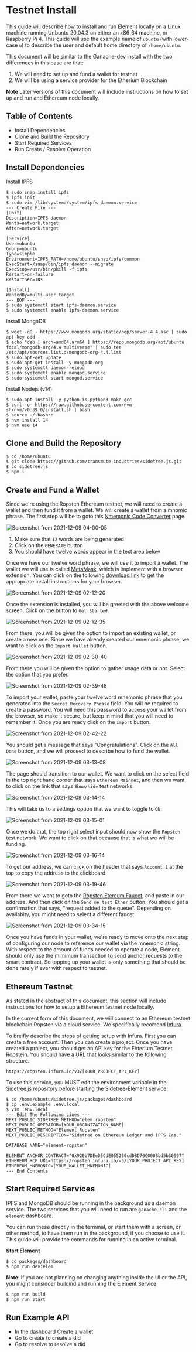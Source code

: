 # Testnet Install

This guide will describe how to install and run Element locally on a Linux machine
running Unbuntu 20.04.3 on either an x86_64 machine, or Raspberry Pi 4. This guide
will use the example name of `ubuntu` (with lower-case `u`) to describe the user
and default home directory of `/home/ubuntu`. 

This document will be similar to the Ganache-dev install with the two differences
in this case are that:

1. We will need to set up and fund a wallet for testnet
2. We will be using a service provider for the Etherium Blockchain

**Note** Later versions of this document will include instructions on how to
set up and run and Ethereum node locally. 

## Table of Contents

- Install Dependencies
- Clone and Build the Repository
- Start Required Services
- Run Create / Resolve Operation

## Install Dependencies

Install IPFS

```
$ sudo snap install ipfs
$ ipfs init
$ sudo vim /lib/systemd/system/ipfs-daemon.service
--- Create File ---
[Unit]
Description=IPFS daemon
Wants=network.target
After=network.target

[Service]
User=ubuntu
Group=ubuntu
Type=simple
Environment=IPFS_PATH=/home/ubuntu/snap/ipfs/common
ExecStart=/snap/bin/ipfs daemon --migrate
ExecStop=/usr/bin/pkill -f ipfs
Restart=on-failure
RestartSec=10s

[Install]
WantedBy=multi-user.target
--- EOF ---
$ sudo systemctl start ipfs-daemon.service
$ sudo systemctl enable ipfs-daemon.service
```

Install MongoDB

```
$ wget -qO - https://www.mongodb.org/static/pgp/server-4.4.asc | sudo apt-key add -
$ echo "deb [ arch=amd64,arm64 ] https://repo.mongodb.org/apt/ubuntu focal/mongodb-org/4.4 multiverse" | sudo tee /etc/apt/sources.list.d/mongodb-org-4.4.list
$ sudo apt-get update
$ sudo apt-get install -y mongodb-org
$ sudo systemctl daemon-reload
$ sudo systemctl enable mongod.service
$ sudo systemctl start mongod.service
```

Install Nodejs (v14)

```
$ sudo apt install -y python-is-python3 make gcc
$ curl -o- https://raw.githubusercontent.com/nvm-sh/nvm/v0.39.0/install.sh | bash
$ source ~/.bashrc
$ nvm install 14
$ nvm use 14
```

## Clone and Build the Repository

```
$ cd /home/ubuntu
$ git clone https://github.com/transmute-industries/sidetree.js.git
$ cd sidetree.js
$ npm i
```

## Create and Fund a Wallet

Since we're using the Ropsten Ethereum testnet, we will need to create
a wallet and then fund it from a wallet. We will create a wallet from
a mnomic phrase. The first step will be to goto this [Nmemonic Code Converter](https://iancoleman.io/bip39/) page.

![Screenshot from 2021-12-09 04-00-05](https://user-images.githubusercontent.com/86194145/145269253-6b70dae4-d750-4f63-9049-5874d9ab1363.png)

1. Make sure that `12` words are being generated 
2. Click on the `GENERATE` button
3. You should have twelve words appear in the text area below

Once we have our twelve word phrase, we will use it to import a wallet.
The wallet we will use is called [MetaMask](https://metamask.io/), which is implement with a 
browser extension. You can click on the following [download link](https://metamask.io/download.html) to get the appropriate install instructions for your browser. 

![Screenshot from 2021-12-09 02-12-20](https://user-images.githubusercontent.com/86194145/145253613-92c3d674-8cec-47b0-aa54-b855671febc8.png)

Once the extension is installed, you will be greeted with the above welcome 
screen. Click on the button to `Get Started`. 

![Screenshot from 2021-12-09 02-12-35](https://user-images.githubusercontent.com/86194145/145253923-0f6a77c1-864f-4617-97b5-fc9bbfd779d4.png)

From there, you will be given the option to import an existing wallet, or create a
new one. Since we have already created our mnemonic phrase, we want to click on the
`Import Wallet` button.

![Screenshot from 2021-12-09 02-30-40](https://user-images.githubusercontent.com/86194145/145256030-884daa04-bb59-4e8d-8bba-7b044135615a.png)

From there you will be given the option to gather usage data or not. Select
the option that you prefer. 

![Screenshot from 2021-12-09 02-39-48](https://user-images.githubusercontent.com/86194145/145256731-82446d1a-c1bb-4041-a978-24052d815950.png)

To import your wallet, paste your twelve word mnemonic phrase that you generated
into the `Secret Recovery Phrase` field. You will be required to create a password.
You will need this password to access your wallet from the browser, so make
it secure, but keep in mind that you will need to remember it. Once you are ready
click on the `Import` button. 

![Screenshot from 2021-12-09 02-42-22](https://user-images.githubusercontent.com/86194145/145257109-f16a172d-0185-4bcd-9045-6e5f6e7810db.png)

You should get a message that says "Congratulations". Click on the `All Done`
button, and we will proceed to describe how to fund the wallet.

![Screenshot from 2021-12-09 03-13-08](https://user-images.githubusercontent.com/86194145/145261400-9f307720-aa1e-43a6-844e-3c96716adb95.png)

The page should transition to our wallet. We want to click on the select
field in the top right hand corner that says `Ethereum Mainnet`, and then 
we want to click on the link that says `Show/hide` test networks.

![Screenshot from 2021-12-09 03-14-14](https://user-images.githubusercontent.com/86194145/145261611-24643f76-38d0-427e-a016-a828906fcf33.png)

This will take us to a settings option that we want to toggle to `ON`. 

![Screenshot from 2021-12-09 03-15-01](https://user-images.githubusercontent.com/86194145/145261741-f17bd790-f404-44ab-a753-e9e7d70b3a6c.png)

Once we do that, the top right select input should now show the `Ropsten`
test network. We want to click on that because that is what we will be funding.

![Screenshot from 2021-12-09 03-16-14](https://user-images.githubusercontent.com/86194145/145262097-1116e205-869b-453f-86e4-9b3af2f984d6.png)

To get our address, we can click on the header that says `Account 1` at the top
to copy the address to the clickboard. 

![Screenshot from 2021-12-09 03-19-46](https://user-images.githubusercontent.com/86194145/145262382-c708ab4c-c020-462b-84f9-87ce75ef76b7.png)

From there we want to goto the [Ropsten Etereum Faucet](https://faucet.ropsten.be/),
and paste in our address. And then click on the `Send me test Ether` button. You
should get a confirmation that says, "request added to the queue". Depending on availabity,
you might need to select a different faucet. 

![Screenshot from 2021-12-09 03-34-15](https://user-images.githubusercontent.com/86194145/145266785-7ce85c2b-5d71-429b-90f8-eac334297251.png)

Once you have funds in your wallet, we're ready to move onto the next step
of configuring our node to reference our wallet via the mnemonic string.
With respect to the amount of funds needed to operate a node, Element should
only use the mimimum transaction to send anchor requests to the smart contract.
So topping up your wallet is only something that should be done rarely if ever
with respect to testnet. 

## Ethereum Testnet

As stated in the abstract of this document, this section will include 
instructions for how to setup a Ethereum testnet node locally. 

In the current form of this document, we will connect to an Ethereum
testnet blockchain Ropsten via a cloud service. We specifically recomend
[Infura](https://infura.io). 

To breifly describe the steps of getting setup with Infura.
First you can create a free account. 
Then you can create a project. Once you have created a project, you should
get an API key for the Ehterium Testnet Ropstein. You should have a URL
that looks similar to the following structure. 

```
https://ropsten.infura.io/v3/[YOUR_PROJECT_API_KEY]
```

To use this service, you MUST edit the environment variable in the Sidetree.js
repository before starting the Sidetree-Element service. 

```
$ cd /home/ubuntu/sidetree.js/packages/dashboard
$ cp .env.example .env.local
$ vim .env.local
--- Edit The Following Lines ---
NEXT_PUBLIC_SIDETREE_METHOD="elem:ropsten"
NEXT_PUBLIC_OPERATOR=[YOUR_ORGANIZATION_NAME]
NEXT_PUBLIC_METHOD="Element Ropsten"
NEXT_PUBLIC_DESCRIPTION="Sidetree on Ethereum Ledger and IPFS Cas."

DATABASE_NAME="element-ropsten"

ELEMENT_ANCHOR_CONTRACT="0x920b7DEeD5CdE055260cdDBD70C000Bbd5b30997"
ETHEREUM_RCP_URL=https://ropsten.infura.io/v3/[YOUR_PROJECT_API_KEY]
ETHEREUM_MNEMONIC=[YOUR_WALLET_MNEMONIC]
--- End Contents
```

## Start Required Services

IPFS and MongoDB should be running in the background as a daemon service.
The two services that you will need to run are `ganache-cli` and the
`element` dashboard. 

You can run these directly in the terminal, or start them with a screen,
or other method, to have them run in the background, if you choose to
use it. This guide will provide the commands for running in an active
terminal.

**Start Element**
```
$ cd packages/dashboard
$ npm run dev:elem
```

**Note**: If you are not planning on changing anything inside the UI or the
API, you might considder buildind and running the Element Service

```
$ npm run build
$ npm run start
```

## Run Example API

- In the dashboard Create a wallet
- Go to create to create a did
- Go to resolve to resolve a did


